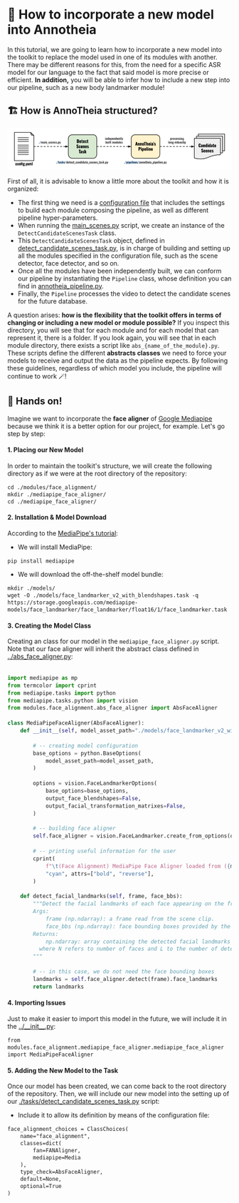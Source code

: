 <h1 align="left"> 📜 How to incorporate a new model into Annotheia</h1>

In this tutorial, we are going to learn how to incorporate a new model into the toolkit to replace the model used in one of its modules with another. There may be different reasons for this, from the need for a specific ASR model for our language to the fact that said model is more precise or efficient. **In addition,** you will be able to infer how to include a new step into our pipeline, such as a new body landmarker module!

## 🏗️ How is AnnoTheia structured?

<div align="center"> <img src="../doc/image/annotheia_architecture.png" width=712> </div>

First of all, it is advisable to know a little more about the toolkit and how it is organized:

- The first thing we need is a [configuration file](../configs/annotheia_pipeline_spanish.yaml) that includes the settings to build each module composing the pipeline, as well as different pipeline hyper-parameters.
- When running the [main_scenes.py](../main_scenes.py#L36) script, we create an instance of the `DetectCandidateScenesTask` class.
- This `DetectCandidateScenesTask` object, defined in [detect_candidate_scenes_task.py](../tasks/detect_candidate_scenes_task.py#L77C7-L77C32), is in charge of building and setting up all the modules specified in the configuration file, such as the scene detector, face detector, and so on.
- Once all the modules have been independently built, we can conform our pipeline by instantiating the `Pipeline` class, whose definition you can find in [annotheia_pipeline.py](https://github.com/joactr/AnnoTheia/blob/david-branch/pipelines/annotheia_pipeline.py#L24).
- Finally, the `Pipeline` processes the video to detect the candidate scenes for the future database.

A question arises: **how is the flexibility that the toolkit offers in terms of changing or including a new model or module possible?** If you inspect this directory, you will see that for each module and for each model that can represent it, there is a folder. If you look again, you will see that in each module directory, there exists a script like `abs_{name_of_the_module}.py`. These scripts define the different **abstracts classes** we need to force your models to receive and output the data as the pipeline expects. By following these guidelines, regardless of which model you include, the pipeline will continue to work 🪄!

## 💪 Hands on!

Imagine we want to incorporate the **face aligner** of [Google Mediapipe](https://developers.google.com/mediapipe/solutions/vision/face_landmarker) because we think it is a better option for our project, for example. Let's go step by step:

#### 1. Placing our New Model

In order to maintain the toolkit's structure, we will create the following directory as if we were at the root directory of the repository:

```
cd ./modules/face_alignment/
mkdir ./mediapipe_face_aligner/
cd ./mediapipe_face_aligner/
```

#### 2. Installation & Model Download

According to the [MediaPipe's tutorial](https://github.com/googlesamples/mediapipe/blob/main/examples/face_landmarker/python/%5BMediaPipe_Python_Tasks%5D_Face_Landmarker.ipynb):

- We will install MediaPipe:
```
pip install mediapipe
```
- We will download the off-the-shelf model bundle:

```
mkdir ./models/
wget -O ./models/face_landmarker_v2_with_blendshapes.task -q https://storage.googleapis.com/mediapipe-models/face_landmarker/face_landmarker/float16/1/face_landmarker.task
```

#### 3. Creating the Model Class

Creating an class for our model in the `mediapipe_face_aligner.py` script. Note that our face aligner will inherit the abstract class defined in [../abs_face_aligner.py](../abs_face_aligner.py):

```python

import mediapipe as mp
from termcolor import cprint
from mediapipe.tasks import python
from mediapipe.tasks.python import vision
from modules.face_alignment.abs_face_aligner import AbsFaceAligner

class MediaPipeFaceAligner(AbsFaceAligner):
    def __init__(self, model_asset_path="./models/face_landmarker_v2_with_blendshapes.task"):

        # -- creating model configuration
        base_options = python.BaseOptions(
            model_asset_path=model_asset_path,
        )

        options = vision.FaceLandmarkerOptions(
            base_options=base_options,
            output_face_blendshapes=False,
            output_facial_transformation_matrixes=False,
        )

        # -- building face aligner
        self.face_aligner = vision.FaceLandmarker.create_from_options(options)

        # -- printing useful information for the user
        cprint(
            f"\t(Face Alignment) MediaPipe Face Aligner loaded from ({model_asset_path})",
            "cyan", attrs=["bold", "reverse"],
        )

    def detect_facial_landmarks(self, frame, face_bbs):
        """Detect the facial landmarks of each face appearing on the frame.
        Args:
            frame (np.ndarray): a frame read from the scene clip.
            face_bbs (np.ndarray): face bounding boxes provided by the face detector.
        Returns:
            np.ndarray: array containing the detected facial landmarks (N,L,2),
          where N refers to number of faces and L to the number of detected landmarks.
        """

        # -- in this case, we do not need the face bounding boxes
        landmarks = self.face_aligner.detect(frame).face_landmarks
        return landmarks
```

#### 4. Importing Issues

Just to make it easier to import this model in the future, we will include it in the [../\_\_init\_\_.py](../__init__.py):

```
from modules.face_alignment.mediapipe_face_aligner.mediapipe_face_aligner import MediaPipeFaceAligner
```

#### 5. Adding the New Model to the Task

Once our model has been created, we can come back to the root directory of the repository. Then, we will include our new model into the setting up of our [./tasks/detect_candidate_scenes_task.py](../tasks/detect_candidate_scenes_task.py) script:

- Include it to allow its definition by means of the configuration file:

```
face_alignment_choices = ClassChoices(
    name="face_alignment",
    classes=dict(
        fan=FANAligner,
        mediapipe=Media
    ),
    type_check=AbsFaceAligner,
    default=None,
    optional=True
)
```

